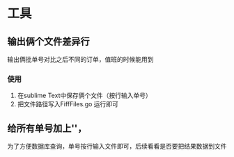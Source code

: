 # 工具

## 输出俩个文件差异行
输出俩批单号对比之后不同的订单，值班的时候能用到

### 使用
1. 在sublime Text中保存俩个文件（按行输入单号）
2. 把文件路径写入FiffFiles.go 运行即可

## 给所有单号加上''，
为了方便数据库查询，单号按行输入文件即可，后续看看是否要把结果数据到文件


